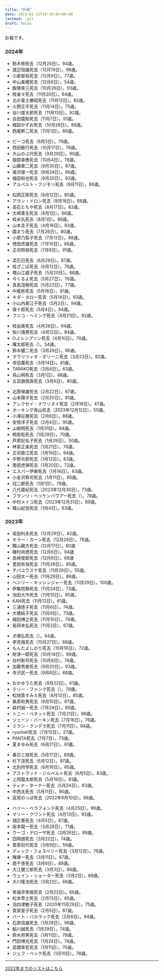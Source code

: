 ```yaml
---
title: "訃報"
date: 2023-01-12T19:39:02+09:00
lastmod: :git
draft: false
---
```


訃報です。

### 2024年

* 鈴木修死去（12月25日）。94歳。
* 渡辺恒雄死去（12月19日）。98歳。
* 小倉智昭死去（12月9日）。77歳。
* 中山美穂死去（12月6日）。54歳。
* 飯塚幸三死去（10月26日）。93歳。
* 桂雀々死去（11月20日）。64歳。
* 北の富士勝昭死去（11月12日）。82歳。
* 火野正平死去（11月14日）。75歳。
* 谷川俊太郎死去（11月13日）。92歳。
* 吉田蓑助死去（11月7日）。91歳。
* 楳図かずお死去（10月28日）。88歳。
* 西尾幹二死去（11月1日）。89歳。

<!-- separator -->

* ピーコ死去（9月3日）。79歳。
* 西田敏行死去（10月17日）。76歳。
* 大山のぶ代死去（9月29日）。90歳。
* 服部幸應死去（10月4日）。78歳。
* 山藤章二死去（9月30日）。87歳。
* 唐沢俊一死去（9月24日）。66歳。
* 福田和也死去（9月20日）。63歳。
* アルベルト・フジモリ死去（9月11日）。86歳。

<!-- separator -->

* 松岡正剛死去（8月12日）。80歳。
* アラン・ドロン死去（8月18日）。88歳。
* 高石ともや死去（8月17日）。82歳。
* 大崎善生死去（8月1日）。66歳。
* 桂米丸死去（8月1日）。99歳。
* 山本圭子死去（4月18日）。83歳。
* 園まり死去（7月26日）。80歳。
* 小原乃梨子死去（7月12日）。88歳。
* 徳田虎雄死去（7月10日）。86歳。
* 正司照枝死去（7月8日）。91歳。

<!-- separator -->

* 梁石日死去（6月29日）。87歳。
* 桂ざこば死去（6月12日）。76歳。
* 増山江威子死去（5月20日）。88歳。
* 今くるよ死去（5月27日）。76歳。
* 真島茂樹死去（5月22日）。77歳。
* 中尾彬死去（5月16日）。81歳。
* キダ・タロー死去（5月14日）。93歳。
* 小山内美江子死去（5月2日）。94歳。
* 唐十郎死去（5月4日）。84歳。
* フジコ・ヘミング死去（4月21日）。92歳。

<!-- separator -->

* 桂由美死去（4月26日）。94歳。
* 佐川満男死去（4月12日）。84歳。
* O.J.シンプソン死去（4月10日）。76歳。
* 曙太郎死去（）。54歳。
* 鈴木健二死去（3月29日）。95歳。
* マウリツィオ・ポリーニ死去（3月23日）。82歳。
* 寺田農死去（3月14日）。81歳。
* TARAKO死去（3月4日）。63歳。
* 鳥山明死去（3月1日）。68歳。
* 五百旗頭真死去（3月6日）。80歳。

<!-- separator -->

* 北原保雄死去（2月22日）。87歳。
* 山本陽子死去（2月20日）。81歳。
* アレクセイ・ナワリヌイ死去（2月16日）。47歳。
* ホーキング青山死去（2023年12月12日）。50歳。
* 小澤征爾死去（2月6日）。88歳。
* 安倍洋子死去（2月4日）。95歳。
* 山根明死去（1月31日）。84歳。
* 桐島聡死去（1月29日）。70歳。
* 芦原妃名子死去（1月29日）。50歳。
* 林家正楽死去（1月21日）。76歳。
* 正司歌江死去（1月19日）。94歳。
* 平野次郎死去（1月12日）。83歳。
* 南部虎弾死去（1月20日）。72歳。
* エスパー伊東死去（1月16日）。63歳。
* 小金沢昇司死去（1月11日）。65歳。
* 冠二郎死去（1月1日）。79歳。
* 八代亜紀死去（2023年12月30日）。73歳。
* フランツ・ベッケンバウアー死去（）。78歳。
* 中村メイコ死去（2023年12月31日）。89歳。
* 篠山紀信死去（1月4日）。83歳。

### 2023年

* 坂田利夫死去（12月29日）。82歳。
* キラー・カーン死去（12月29日）。76歳。
* 錣山親方死去（12月17日）。60歳
* 磯村尚徳死去（12月6日）。94歳
* 島崎俊郎死去（12月6日）。68歳
* 豊田有恒死去（11月28日）。85歳。
* チバユウスケ死去（11月26日）。55歳。
* 山田太一死去（11月29日）。89歳。
* ヘンリー・キッシンジャー死去（11月29日）。100歳。
* 伊集院静死去（11月24日）。73歳。
* 池田大作死去（11月15日）。95歳。
* KAN死去（11月12日）。61歳。
* 三浦徳子死去（11月6日）。74歳。
* 大橋純子死去（11月9日）。73歳。
* 細田博之死去（11月10日）。79歳。
* 長岡末弘死去（11月2日）。67歳。

<!-- separator -->

* 犬塚弘死去（）。94歳。
* 李克強死去（10月27日）。68歳。
* もんたよしのり死去（10月18日）。72歳。
* 財津一郎死去（10月14日）。89歳。
* 谷村新司死去（10月8日）。74歳。
* 加藤秀俊死去（9月20日）。93歳。
* 寺沢武一死去（9月8日）。68歳。

<!-- separator -->

* おかゆうた死去（8月22日）。61歳。
* テリー・ファンク死去（）。79歳。
* 松旭斎すみえ死去（8月12日）。85歳。
* 桑原和男死去（8月10日）。87歳。
* 森村誠一死去（7月24日）。90歳。
* トニー・ベネット死去（7月21日）。96歳。
* ジェーン・バーキン死去（7月16日）。76歳。
* ミラン・クンデラ死去（7月11日）。94歳。
* ryuchell死去（7月12日）。27歳。
* PANTA死去（7月7日）。73歳。
* 夏まゆみ死去（6月21日）。61歳。

<!-- separator -->

* 春日三球死去（5月17日）。89歳。
* 杉下茂死去（6月12日）。97歳。
* 北別府学死去（6月16日）。65歳。
* アストラッド・ジルベルト死去（6月5日）。83歳。
* 上岡龍太郎死去（5月19日）。81歳。
* ティナ・ターナー死去（5月24日）。83歳。
* 中西太死去（5月11日）。90歳。
* 高見のっぽ死去（2022年9月10日）。88歳。

<!-- separator -->

* ハリー・ベラフォンテ死去（4月25日）。96歳。
* マリー・クワント死去（4月13日）。93歳。
* 畑正憲死去（4月5日）。87歳。
* 坂本龍一死去（3月28日）。71歳。
* ウーゴ・デローザ死去（3月26日）。89歳。
* 団時朗死去（3月22日）。74歳。
* 菅原初代死去（3月9日）。59歳。
* ディック・フォスベリー死去（3月12日）。76歳。
* 陳建一死去（3月11日）。67歳。
* 扇千景死去（3月9日）。89歳。
* 大江健三郎死去（3月3日）。88歳。
* ウェイン・ショーター死去（3月2日）。89歳。
* 大川隆法死去（3月2日）。66歳。

<!-- separator -->

* 笑福亭笑瓶死去（2月22日）。66歳。
* 松本零士死去（2月13日）。85歳。
* 浜四津敏子死去（2020年11月29日）。75歳。
* 貴家堂子死去（2月5日）。87歳。
* バート・バカラック死去（2月8日）。94歳。
* 石原信雄死去（1月29日）。96歳。
* 鮎川誠死去（1月29日）。74歳。
* 鈴木邦男死去（1月11日）。79歳。
* 門田博光死去（1月24日）。74歳。
* 高橋幸宏死去（1月11日）。70歳。
* ジェフ・ベック死去（1月10日）。78歳。

---

[2022年までのリストはこちら](https://www.poc39.com/fuhou)
